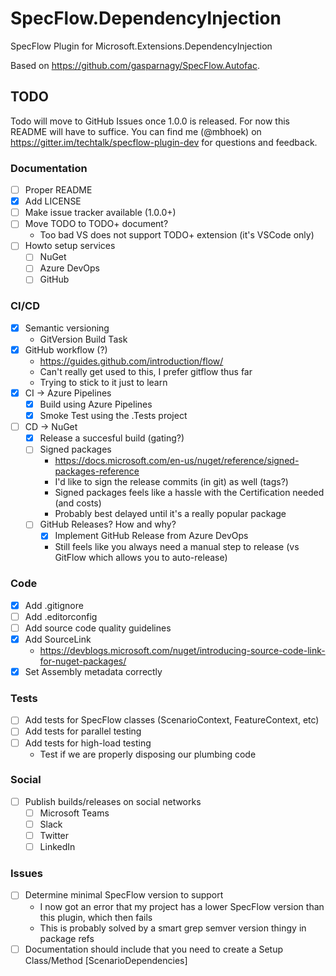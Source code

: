 # SpecFlow.DependencyInjection

SpecFlow Plugin for Microsoft.Extensions.DependencyInjection

Based on https://github.com/gasparnagy/SpecFlow.Autofac.

## TODO

Todo will move to GitHub Issues once 1.0.0 is released. For now this README will have to suffice.
You can find me (@mbhoek) on https://gitter.im/techtalk/specflow-plugin-dev for questions and feedback.

### Documentation

- [ ] Proper README
- [x] Add LICENSE
- [ ] Make issue tracker available (1.0.0+)
- [ ] Move TODO to TODO+ document?
  - Too bad VS does not support TODO+ extension (it's VSCode only)
- [ ] Howto setup services
  - [ ] NuGet
  - [ ] Azure DevOps
  - [ ] GitHub

### CI/CD

- [x] Semantic versioning
  - GitVersion Build Task
- [x] GitHub workflow (?)
  - https://guides.github.com/introduction/flow/
  - Can't really get used to this, I prefer gitflow thus far
  - Trying to stick to it just to learn
- [x] CI -> Azure Pipelines
  - [x] Build using Azure Pipelines
  - [x] Smoke Test using the .Tests project
- [ ] CD -> NuGet
  - [x] Release a succesful build (gating?)
  - [ ] Signed packages
    - https://docs.microsoft.com/en-us/nuget/reference/signed-packages-reference
    - I'd like to sign the release commits (in git) as well (tags?)
    - Signed packages feels like a hassle with the Certification needed (and costs)
    - Probably best delayed until it's a really popular package
  - [ ] GitHub Releases? How and why?
    - [x] Implement GitHub Release from Azure DevOps
    - Still feels like you always need a manual step to release (vs GitFlow which allows you to auto-release)

### Code

- [x] Add .gitignore
- [ ] Add .editorconfig
- [ ] Add source code quality guidelines
- [x] Add SourceLink 
  - https://devblogs.microsoft.com/nuget/introducing-source-code-link-for-nuget-packages/
- [x] Set Assembly metadata correctly

### Tests

- [ ] Add tests for SpecFlow classes (ScenarioContext, FeatureContext, etc)
- [ ] Add tests for parallel testing
- [ ] Add tests for high-load testing
  - Test if we are properly disposing our plumbing code

### Social

- [ ] Publish builds/releases on social networks
  - [ ] Microsoft Teams
  - [ ] Slack
  - [ ] Twitter
  - [ ] LinkedIn

### Issues

- [ ] Determine minimal SpecFlow version to support
  - I now got an error that my project has a lower SpecFlow version than this plugin, which then fails
  - This is probably solved by a smart grep semver version thingy in package refs
- [ ] Documentation should include that you need to create a Setup Class/Method [ScenarioDependencies]